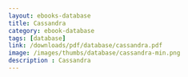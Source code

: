 ```yaml
---
layout: ebooks-database
title: Cassandra 
category: ebook-database
tags: [database]
link: /downloads/pdf/database/cassandra.pdf 
image: /images/thumbs/database/cassandra-min.png
description : Cassandra 
---
```












